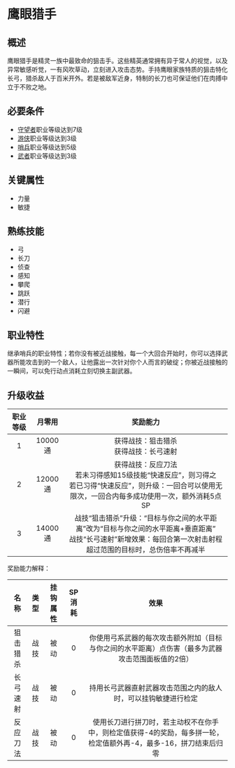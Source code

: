 # 鹰眼猎手

## 概述

鹰眼猎手是精灵一族中最致命的狙击手。这些精英通常拥有异于常人的视觉，以及异常敏感听觉，一有风吹草动，立刻进入攻击态势。手持鹰眼家族特质的狙击特化长弓，猎杀敌人于百米开外。若是被敌军近身，特制的长刀也可保证他们在肉搏中立于不败之地。

## 必要条件

* <a href="../../elfFamily/watcher" target="_blank">守望者</a>职业等级达到7级
* <a href="../../elfFamily/ranger" target="_blank">游侠</a>职业等级达到3级
* <a href="../../../basicJob/Sentinel" target="_blank">哨兵</a>职业等级达到5级
* <a href="../../../basicJob/Warrior" target="_blank">武者</a>职业等级达到3级

## 关键属性

* 力量
* 敏捷

## 熟练技能

* 弓
* 长刀
* 侦查
* 感知
* 攀爬
* 跳跃
* 潜行
* 闪避

## 职业特性

继承哨兵的职业特性；若你没有被近战接触，每一个大回合开始时，你可以选择武器所能攻击到的一个敌人，让他露出一次针对你个人而言的破绽；你被近战接触的一瞬间，可以免行动点消耗立刻切换主副武器。

## 升级收益

职业等级|月零用|奖励能力
:--:|:--:|:--:
1|10000通|获得战技：狙击猎杀<br>获得战技：长弓速射
2|12000通|获得战技：反应刀法<br>若未习得感知15级技能“快速反应”，则习得之<br>若已习得“快速反应”，则升级：一回合可以使用无限次，一回合内每多成功使用一次，额外消耗5点SP
3|14000通|战技“狙击猎杀”升级：“目标与你之间的水平距离”改为“目标与你之间的水平距离+垂直距离”<br>战技“长弓速射”新增效果：每回合第一次射击射程超过范围的目标时，总伤倍率不再减半

奖励能力解释：

名称|类型|挂钩属性|SP消耗|效果
:--:|:--:|:--:|:--:|:--:
狙击猎杀|战技|被动|0|你使用弓系武器的每次攻击额外附加（目标与你之间的水平距离）点伤害（最多为武器攻击范围面板值的2倍）
长弓速射|战技|被动|0|持用长弓武器直射武器攻击范围之内的敌人时，可以挂钩敏捷进行检定
反应刀法|战技|被动|0|使用长刀进行拼刀时，若主动权不在你手中，则检定值获得-4的奖励，每多拼一轮，检定值额外再-4，最多-16，拼刀结束后归零